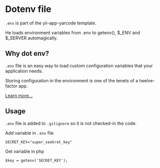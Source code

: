 # Dotenv file

`.env` is part of the yii-app-yarcode template. 

He loads environment variables from .env to getenv(), $_ENV and $_SERVER automagically.

## Why dot env?
`.env` file is an easy way to load custom configuration variables that your application needs.

Storing configuration in the environment is one of the tenets of a twelve-factor app. 

[Learn more...](https://github.com/vlucas/phpdotenv)

## Usage

`.env` file is added to `.gitignore` so it is not checked-in the code.

Add variable in `.env` file

```
SECRET_KEY="super_seekret_key"
```

Get variable in php
```
$key = getenv('SECRET_KEY');
```